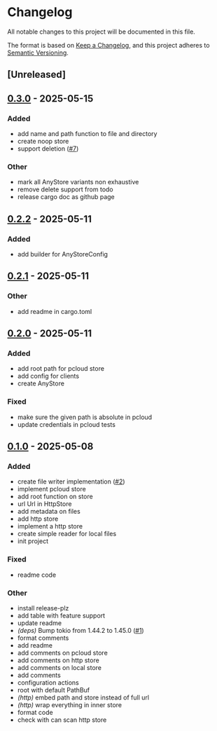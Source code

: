 # Changelog

All notable changes to this project will be documented in this file.

The format is based on [Keep a Changelog](https://keepachangelog.com/en/1.0.0/),
and this project adheres to [Semantic Versioning](https://semver.org/spec/v2.0.0.html).

## [Unreleased]

## [0.3.0](https://github.com/jdrouet/any-storage/compare/v0.2.2...v0.3.0) - 2025-05-15

### Added

- add name and path function to file and directory
- create noop store
- support deletion ([#7](https://github.com/jdrouet/any-storage/pull/7))

### Other

- mark all AnyStore variants non exhaustive
- remove delete support from todo
- release cargo doc as github page

## [0.2.2](https://github.com/jdrouet/any-storage/compare/v0.2.1...v0.2.2) - 2025-05-11

### Added

- add builder for AnyStoreConfig

## [0.2.1](https://github.com/jdrouet/any-storage/compare/v0.2.0...v0.2.1) - 2025-05-11

### Other

- add readme in cargo.toml

## [0.2.0](https://github.com/jdrouet/any-storage/compare/v0.1.0...v0.2.0) - 2025-05-11

### Added

- add root path for pcloud store
- add config for clients
- create AnyStore

### Fixed

- make sure the given path is absolute in pcloud
- update credentials in pcloud tests

## [0.1.0](https://github.com/jdrouet/any-storage/releases/tag/v0.1.0) - 2025-05-08

### Added

- create file writer implementation ([#2](https://github.com/jdrouet/any-storage/pull/2))
- implement pcloud store
- add root function on store
- url Url in HttpStore
- add metadata on files
- add http store
- implement a http store
- create simple reader for local files
- init project

### Fixed

- readme code

### Other

- install release-plz
- add table with feature support
- update readme
- *(deps)* Bump tokio from 1.44.2 to 1.45.0 ([#1](https://github.com/jdrouet/any-storage/pull/1))
- format comments
- add readme
- add comments on pcloud store
- add comments on http store
- add comments on local store
- add comments
- configuration actions
- root with default PathBuf
- *(http)* embed path and store instead of full url
- *(http)* wrap everything in inner store
- format code
- check with can scan http store

